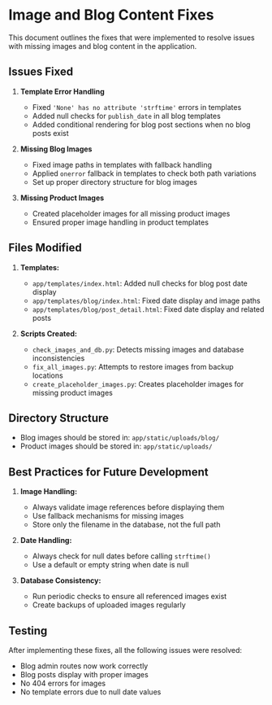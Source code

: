 # Image and Blog Content Fixes

This document outlines the fixes that were implemented to resolve issues with missing images and blog content in the application.

## Issues Fixed

1. **Template Error Handling**
   - Fixed `'None' has no attribute 'strftime'` errors in templates
   - Added null checks for `publish_date` in all blog templates
   - Added conditional rendering for blog post sections when no blog posts exist

2. **Missing Blog Images**
   - Fixed image paths in templates with fallback handling
   - Applied `onerror` fallback in templates to check both path variations
   - Set up proper directory structure for blog images

3. **Missing Product Images**
   - Created placeholder images for all missing product images
   - Ensured proper image handling in product templates

## Files Modified

1. **Templates:**
   - `app/templates/index.html`: Added null checks for blog post date display
   - `app/templates/blog/index.html`: Fixed date display and image paths
   - `app/templates/blog/post_detail.html`: Fixed date display and related posts

2. **Scripts Created:**
   - `check_images_and_db.py`: Detects missing images and database inconsistencies
   - `fix_all_images.py`: Attempts to restore images from backup locations
   - `create_placeholder_images.py`: Creates placeholder images for missing product images

## Directory Structure

- Blog images should be stored in: `app/static/uploads/blog/`
- Product images should be stored in: `app/static/uploads/`

## Best Practices for Future Development

1. **Image Handling:**
   - Always validate image references before displaying them
   - Use fallback mechanisms for missing images
   - Store only the filename in the database, not the full path

2. **Date Handling:**
   - Always check for null dates before calling `strftime()`
   - Use a default or empty string when date is null

3. **Database Consistency:**
   - Run periodic checks to ensure all referenced images exist
   - Create backups of uploaded images regularly

## Testing

After implementing these fixes, all the following issues were resolved:
- Blog admin routes now work correctly
- Blog posts display with proper images
- No 404 errors for images
- No template errors due to null date values
